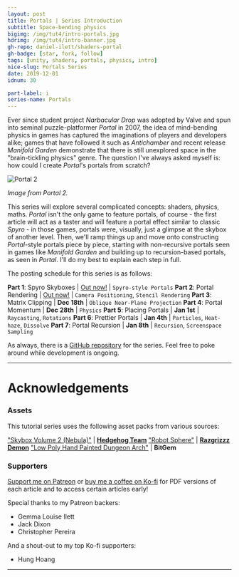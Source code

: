 ```yaml
---
layout: post
title: Portals | Series Introduction
subtitle: Space-bending physics
bigimg: /img/tut4/intro-portals.jpg
hdrimg: /img/tut4/intro-banner.jpg
gh-repo: daniel-ilett/shaders-portal
gh-badge: [star, fork, follow]
tags: [unity, shaders, portals, physics, intro]
nice-slug: Portals Series
date: 2019-12-01
idnum: 30

part-label: i
series-name: Portals
---
```


Ever since student project *Narbacular Drop* was adopted by Valve and spun into seminal puzzle-platformer *Portal* in 2007, the idea of mind-bending physics in games has captured the imaginations of players and developers alike; games that have followed it such as *Antichamber* and recent release *Manifold Garden* demonstrate that there is still unexplored space in the "brain-tickling physics" genre. The question I've always asked myself is: how could I create *Portal*'s portals from scratch?

<img data-src="/img/tut4/intro-portals.jpg" class="center-image lazyload" alt="Portal 2">

*Image from Portal 2.*

This series will explore several complicated concepts: shaders, physics, maths. *Portal* isn't the only game to feature portals, of course - the first article will act as a taster and will feature a portal effect similar to classic *Spyro* - in those games, portals were, visually, just a glimpse at the skybox of another level. Then, we'll ramp things up and move onto constructing *Portal*-style portals piece by piece, starting with non-recursive portals seen in games like *Manifold Garden* and building up to recursion-based portals, as seen in *Portal*. I'll do my best to explain each step in full.

The posting schedule for this series is as follows:

**Part 1**: Spyro Skyboxes | [Out now!](https://danielilett.com/2019-12-11-tut4-1-spyro-skyboxes) | `Spyro-style Portals`
**Part 2**: Portal Rendering | [Out now!](https://danielilett.com/2019-12-14-tut4-2-portal-rendering) | `Camera Positioning`, `Stencil Rendering`
**Part 3**: Matrix Clipping | **Dec 18th** | `Oblique Near-Plane Projection`
**Part 4**: Portal Momentum | **Dec 28th** | `Physics`
**Part 5**: Placing Portals | **Jan 1st** | `Raycasting`, `Rotations`
**Part 6**: Prettier Portals | **Jan 4th** | `Particles`, `Heat-haze`, `Dissolve`
**Part 7**: Portal Recursion | **Jan 8th** | `Recursion`, `Screenspace Sampling`

As always, there is a [GitHub repository](https://github.com/daniel-ilett/shaders-portal) for the series. Feel free to poke around while development is ongoing.

<hr/>

# Acknowledgements

### Assets

This tutorial series uses the following asset packs from various sources:

["Skybox Volume 2 (Nebula)"](https://assetstore.unity.com/packages/2d/textures-materials/sky/skybox-volume-2-nebula-3392) | [**Hedgehog Team**](https://assetstore.unity.com/publishers/1351)
["Robot Sphere"](https://assetstore.unity.com/packages/3d/characters/robots/robot-sphere-136226) | [**Razgrizzz Demon**](https://assetstore.unity.com/publishers/27109)
["Low Poly Hand Painted Dungeon Arch"](https://sketchfab.com/3d-models/low-poly-hand-painted-dungeon-arch-0040f94c8efd43639d8010874e4fefb6) | **BitGem**

### Supporters

[Support me on Patreon](https://www.patreon.com/danielilett) or [buy me a coffee on Ko-fi](https://ko-fi.com/danielilett) for PDF versions of each article and to access certain articles early!

Special thanks to my Patreon backers:

- Gemma Louise Ilett
- Jack Dixon
- Christopher Pereira

And a shout-out to my top Ko-fi supporters:

- Hung Hoang

<hr/>
